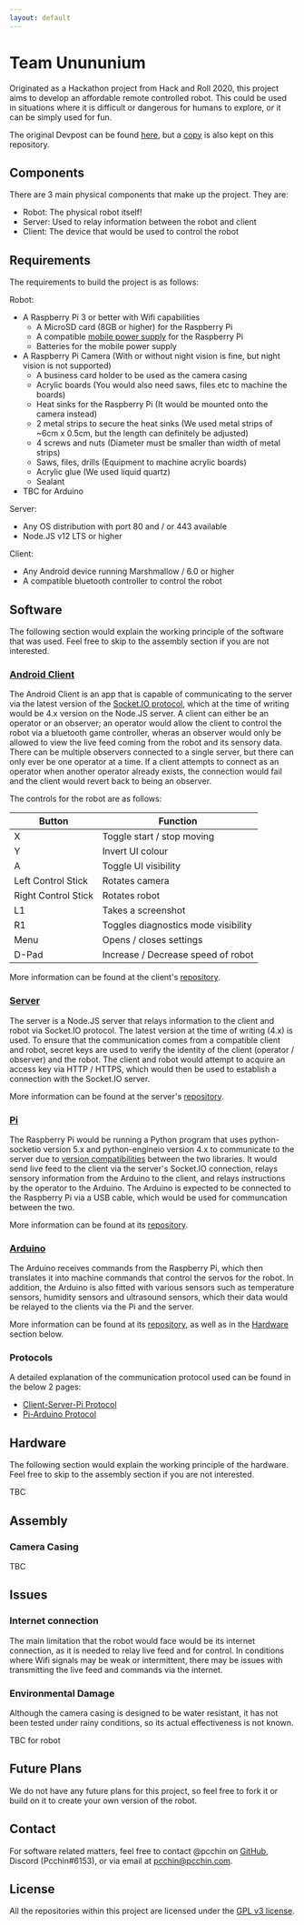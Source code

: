 ```yaml
---
layout: default
---
```


# Team Unununium

Originated as a Hackathon project from Hack and Roll 2020, this project aims to develop an affordable remote controlled robot. This could be used in situations where it is difficult or dangerous for humans to explore, or it can be simply used for fun.

The original Devpost can be found [here](https://devpost.com/software/hnr2020-vr-robot), but a [copy](./devpost) is also kept on this repository.

## Components

There are 3 main physical components that make up the project. They are:
- Robot: The physical robot itself!
- Server: Used to relay information between the robot and client
- Client: The device that would be used to control the robot

## Requirements

The requirements to build the project is as follows:

Robot:
- A Raspberry Pi 3 or better with Wifi capabilities
  - A MicroSD card (8GB or higher) for the Raspberry Pi
  - A compatible [mobile power supply](https://www.amazon.com/MakerHawk-Raspberry-Uninterruptible-Management-Expansion/dp/B082CVWH3R) for the Raspberry Pi
  - Batteries for the mobile power supply
- A Raspberry Pi Camera (With or without night vision is fine, but night vision is not supported)
  - A business card holder to be used as the camera casing
  - Acrylic boards (You would also need saws, files etc to machine the boards)
  - Heat sinks for the Raspberry Pi (It would be mounted onto the camera instead)
  - 2 metal strips to secure the heat sinks (We used metal strips of ~6cm x 0.5cm, but the length can definitely be adjusted)
  - 4 screws and nuts (Diameter must be smaller than width of metal strips)
  - Saws, files, drills (Equipment to machine acrylic boards)
  - Acrylic glue (We used liquid quartz)
  - Sealant
- TBC for Arduino

Server:
- Any OS distribution with port 80 and / or 443 available
- Node.JS v12 LTS or higher

Client:
- Any Android device running Marshmallow / 6.0 or higher
- A compatible bluetooth controller to control the robot

## Software

The following section would explain the working principle of the software that was used. Feel free to skip to the assembly section if you are not interested.

### [Android Client](https://github.com/team-unununium/robot-client-android)

The Android Client is an app that is capable of communicating to the server via the latest version of the [Socket.IO protocol](https://python-socketio.readthedocs.io/en/latest/intro.html), which at the time of writing would be 4.x version on the Node.JS server. A client can either be an operator or an observer; an operator would allow the client to control the robot via a bluetooth game controller, wheras an observer would only be allowed to view the live feed coming from the robot and its sensory data. There can be multiple observers connected to a single server, but there can only ever be one operator at a time. If a client attempts to connect as an operator when another operator already exists, the connection would fail and the client would revert back to being an observer.

The controls for the robot are as follows:

| Button | Function |
|-|-|
| X | Toggle start / stop moving |
| Y | Invert UI colour |
| A | Toggle UI visibility |
| Left Control Stick | Rotates camera |
| Right Control Stick | Rotates robot |
| L1 | Takes a screenshot |
| R1 | Toggles diagnostics mode visibility |
| Menu | Opens / closes settings |
| D-Pad | Increase / Decrease speed of robot |

More information can be found at the client's [repository](https://github.com/team-unununium/robot-client-android).

### [Server](https://github.com/team-unununium/robot-server)

The server is a Node.JS server that relays information to the client and robot via Socket.IO protocol. The latest version at the time of writing (4.x) is used. To ensure that the communication comes from a compatible client and robot, secret keys are used to verify the identity of the client (operator / observer) and the robot. The client and robot would attempt to acquire an access key via HTTP / HTTPS, which would then be used to establish a connection with the Socket.IO server.

More information can be found at the server's [repository](https://github.com/team-unununium/robot-server).

### [Pi](https://github.com/team-unununium/robot-pi)

The Raspberry Pi would be running a Python program that uses python-socketio version 5.x and python-engineio version 4.x to communicate to the server due to [version compatibilities](https://python-socketio.readthedocs.io/en/latest/intro.html) between the two libraries. It would send live feed to the client via the server's Socket.IO connection, relays sensory information from the Arduino to the client, and relays instructions by the operator to the Arduino. The Arduino is expected to be connected to the Raspberry Pi via a USB cable, which would be used for communcation between the two.

More information can be found at its [repository](https://github.com/team-unununium/robot-pi).

### [Arduino](https://github.com/team-unununium/robot-arduino)

The Arduino receives commands from the Raspberry Pi, which then translates it into machine commands that control the servos for the robot. In addition, the Arduino is also fitted with various sensors such as temperature sensors, humidity sensors and ultrasound sensors, which their data would be relayed to the clients via the Pi and the server.

More information can be found at its [repository](https://github.com/team-unununium/robot-arduino), as well as in the [Hardware](#Hardware) section below.

### Protocols

A detailed explanation of the communication protocol used can be found in the below 2 pages:

- [Client-Server-Pi Protocol](./software/csp-protocol)
- [Pi-Arduino Protocol](./software/pa-protocol)

## Hardware

The following section would explain the working principle of the hardware. Feel free to skip to the assembly section if you are not interested.

TBC

## Assembly

### Camera Casing

TBC

## Issues

### Internet connection

The main limitation that the robot would face would be its internet connection, as it is needed to relay live feed and for control. In conditions where Wifi signals may be weak or intermittent, there may be issues with transmitting the live feed and commands via the internet.

### Environmental Damage

Although the camera casing is designed to be water resistant, it has not been tested under rainy conditions, so its actual effectiveness is not known.

TBC for robot

## Future Plans

We do not have any future plans for this project, so feel free to fork it or build on it to create your own version of the robot.

## Contact

For software related matters, feel free to contact @pcchin on [GitHub](https://github.com/pcchin), Discord (Pcchin#6153), or via email at [pcchin@pcchin.com](mailto:pcchin@pcchin.com).

## License

All the repositories within this project are licensed under the [GPL v3 license](https://tldrlegal.com/license/gnu-general-public-license-v3-(gpl-3)).
